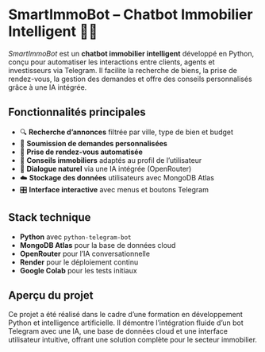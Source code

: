 
# SmartImmoBot – Chatbot Immobilier Intelligent 🏡🤖

*SmartImmoBot* est un **chatbot immobilier intelligent** développé en Python, conçu pour automatiser les interactions entre clients, agents et investisseurs via Telegram. Il facilite la recherche de biens, la prise de rendez-vous, la gestion des demandes et offre des conseils personnalisés grâce à une IA intégrée.

## Fonctionnalités principales

- 🔍 **Recherche d’annonces** filtrée par ville, type de bien et budget
- 📝 **Soumission de demandes personnalisées**
- 📅 **Prise de rendez-vous automatisée**
- 🧠 **Conseils immobiliers** adaptés au profil de l’utilisateur
- 💬 **Dialogue naturel** via une IA intégrée (OpenRouter)
- ☁️ **Stockage des données** utilisateurs avec MongoDB Atlas
- 🎛️ **Interface interactive** avec menus et boutons Telegram

## Stack technique

- **Python** avec `python-telegram-bot`
- **MongoDB Atlas** pour la base de données cloud
- **OpenRouter** pour l’IA conversationnelle
- **Render** pour le déploiement continu
- **Google Colab** pour les tests initiaux

## Aperçu du projet

Ce projet a été réalisé dans le cadre d’une formation en développement Python et intelligence artificielle. Il démontre l’intégration fluide d’un bot Telegram avec une IA, une base de données cloud et une interface utilisateur intuitive, offrant une solution complète pour le secteur immobilier.

